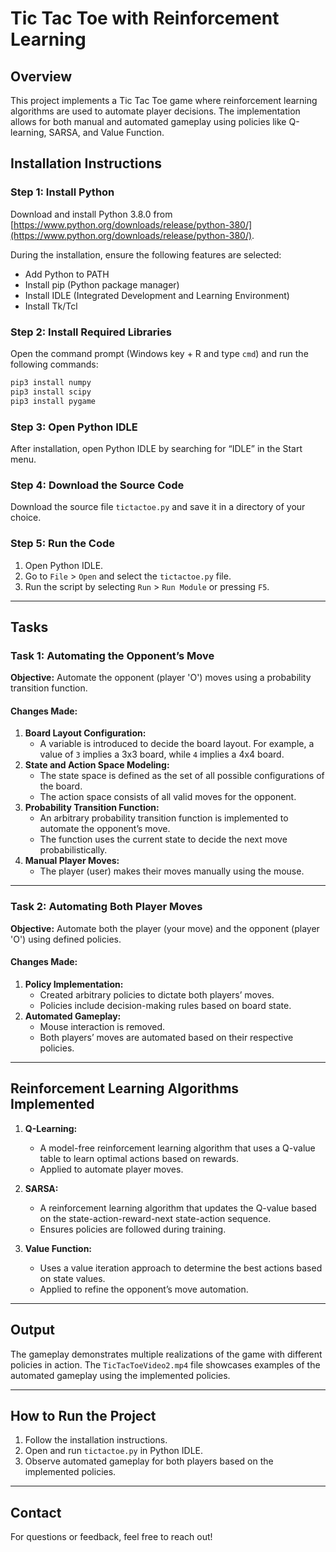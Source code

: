 # Tic Tac Toe with Reinforcement Learning

## Overview
This project implements a Tic Tac Toe game where reinforcement learning algorithms are used to automate player decisions. The implementation allows for both manual and automated gameplay using policies like Q-learning, SARSA, and Value Function.

## Installation Instructions

### Step 1: Install Python
Download and install Python 3.8.0 from [https://www.python.org/downloads/release/python-380/](https://www.python.org/downloads/release/python-380/).

During the installation, ensure the following features are selected:
- Add Python to PATH
- Install pip (Python package manager)
- Install IDLE (Integrated Development and Learning Environment)
- Install Tk/Tcl

### Step 2: Install Required Libraries
Open the command prompt (Windows key + R and type `cmd`) and run the following commands:

```bash
pip3 install numpy
pip3 install scipy
pip3 install pygame
```

### Step 3: Open Python IDLE
After installation, open Python IDLE by searching for “IDLE” in the Start menu.

### Step 4: Download the Source Code
Download the source file `tictactoe.py` and save it in a directory of your choice.

### Step 5: Run the Code
1. Open Python IDLE.
2. Go to `File` > `Open` and select the `tictactoe.py` file.
3. Run the script by selecting `Run` > `Run Module` or pressing `F5`.

---

## Tasks

### Task 1: Automating the Opponent’s Move
**Objective:** Automate the opponent (player 'O') moves using a probability transition function.

#### Changes Made:
1. **Board Layout Configuration:**
   - A variable is introduced to decide the board layout. For example, a value of `3` implies a 3x3 board, while `4` implies a 4x4 board.
2. **State and Action Space Modeling:**
   - The state space is defined as the set of all possible configurations of the board.
   - The action space consists of all valid moves for the opponent.
3. **Probability Transition Function:**
   - An arbitrary probability transition function is implemented to automate the opponent’s move.
   - The function uses the current state to decide the next move probabilistically.
4. **Manual Player Moves:**
   - The player (user) makes their moves manually using the mouse.

---

### Task 2: Automating Both Player Moves
**Objective:** Automate both the player (your move) and the opponent (player 'O') using defined policies.

#### Changes Made:
1. **Policy Implementation:**
   - Created arbitrary policies to dictate both players’ moves.
   - Policies include decision-making rules based on board state.
2. **Automated Gameplay:**
   - Mouse interaction is removed.
   - Both players’ moves are automated based on their respective policies.

---

## Reinforcement Learning Algorithms Implemented

1. **Q-Learning:**
   - A model-free reinforcement learning algorithm that uses a Q-value table to learn optimal actions based on rewards.
   - Applied to automate player moves.

2. **SARSA:**
   - A reinforcement learning algorithm that updates the Q-value based on the state-action-reward-next state-action sequence.
   - Ensures policies are followed during training.

3. **Value Function:**
   - Uses a value iteration approach to determine the best actions based on state values.
   - Applied to refine the opponent’s move automation.

---

## Output
The gameplay demonstrates multiple realizations of the game with different policies in action. The `TicTacToeVideo2.mp4` file showcases examples of the automated gameplay using the implemented policies.

---

## How to Run the Project
1. Follow the installation instructions.
2. Open and run `tictactoe.py` in Python IDLE.
3. Observe automated gameplay for both players based on the implemented policies.

---

## Contact
For questions or feedback, feel free to reach out!
